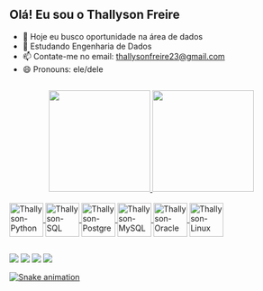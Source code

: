 ## Olá! Eu sou o Thallyson Freire

- 🔭 Hoje eu busco oportunidade na área de dados
- 🌱 Estudando Engenharia de Dados
- 📫 Contate-me no email: thallysonfreire23@gmail.com
- 😄 Pronouns: ele/dele
##

<div align="center">
  <a href="https://engthallysonfreire.github.io/portfolio/">
  <img height="180em" src="https://github-readme-stats.vercel.app/api?username=engthallysonfreire&show_icons=true&theme=dark&include_all_commits=true&count_private=true"/>
  <img height="180em" src="https://github-readme-stats.vercel.app/api/top-langs/?username=engthallysonfreire&layout=compact&langs_count=7&theme=dark"/>
</div>


<div style="display: inline_block"><br>
  
  <img align="center" alt="Thallyson-Python" height="60" width="60" src="https://cdn.jsdelivr.net/gh/devicons/devicon/icons/python/python-original-wordmark.svg" />
  <img align="center" alt="Thallyson-SQL" height="60" width="60" src="https://cdn.jsdelivr.net/gh/devicons/devicon/icons/microsoftsqlserver/microsoftsqlserver-plain-wordmark.svg" />
  <img align="center" alt="Thallyson-Postgre" height="60" width="60" src="https://cdn.jsdelivr.net/gh/devicons/devicon/icons/postgresql/postgresql-original-wordmark.svg" />
  <img align="center" alt="Thallyson-MySQL" height="60" width="60" src="https://cdn.jsdelivr.net/gh/devicons/devicon/icons/mysql/mysql-original-wordmark.svg" />
  <img align="center" alt="Thallyson-Oracle" height="60" width="60" src="https://cdn.jsdelivr.net/gh/devicons/devicon/icons/oracle/oracle-original.svg" />
  <img align="center" alt="Thallyson-Linux" height="60" width="60" src="https://cdn.jsdelivr.net/gh/devicons/devicon/icons/linux/linux-original.svg" />
</div>

##

<div>
  <a href="https://instagram.com/thallysonfreire_" target="_blank"><img src="https://img.shields.io/badge/-Instagram-%23E4405F?style=for-the-badge&logo=instagram&logoColor=white" target="_blank"></a>
  <a href = "mailto:thallysonfreire23@gmail.com"><img src="https://img.shields.io/badge/-Gmail-%23333?style=for-the-badge&logo=gmail&logoColor=white" target="_blank"></a>
  <a href="https://www.linkedin.com/in/thallysonfreire" target="_blank"><img src="https://img.shields.io/badge/-LinkedIn-%230077B5?style=for-the-badge&logo=linkedin&logoColor=white" target="_blank"></a>
  <a href="https://wa.me/5583988863315" target="_blank"><img src="https://img.shields.io/badge/WhatsApp-25D366?style=for-the-badge&logo=whatsapp&logoColor=white"
  
 ##
 
![Snake animation](https://github.com/engthallysonfreire/engthallysonfreire/blob/output/github-contribution-grid-snake.svg)
</div>
